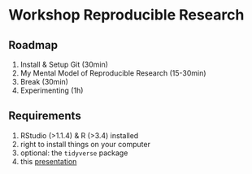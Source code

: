 # Workshop Reproducible Research
## Roadmap

1. Install & Setup Git (30min)
2. My Mental Model of Reproducible Research (15-30min)
3. Break (30min)
4. Experimenting (1h)

## Requirements

1. RStudio (>1.1.4) & R (>3.4) installed
2. right to install things on your computer
3. optional: the `tidyverse` package
4. this [presentation](https://raw.githubusercontent.com/aaronpeikert/workshop-reproducible-research/master/presentation.Rmd)
